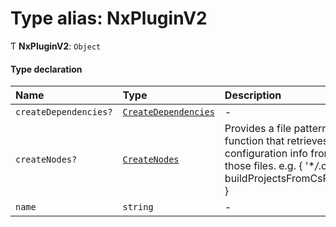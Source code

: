 # Type alias: NxPluginV2

Ƭ **NxPluginV2**: `Object`

#### Type declaration

| Name                  | Type                                                              | Description                                                                                                                                   |
| :-------------------- | :---------------------------------------------------------------- | :-------------------------------------------------------------------------------------------------------------------------------------------- |
| `createDependencies?` | [`CreateDependencies`](../../devkit/documents/CreateDependencies) | -                                                                                                                                             |
| `createNodes?`        | [`CreateNodes`](../../devkit/documents/CreateNodes)               | Provides a file pattern and function that retrieves configuration info from those files. e.g. { '\*_/_.csproj': buildProjectsFromCsProjFile } |
| `name`                | `string`                                                          | -                                                                                                                                             |
